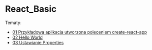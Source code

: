 # React_Basic

Tematy:

* [01 Przykładowa aplikacja utworzona poleceniem create-react-app](https://github.com/donatuss/React_Basic/blob/master/01_przykladowa_aplikacja/README.md)
* [02 Hello World](https://github.com/donatuss/React_Basic/blob/master/02_hello_world/README.md)
* [03 Ustawianie Properties](https://github.com/donatuss/React_Basic/blob/master/03_properties/README.md)